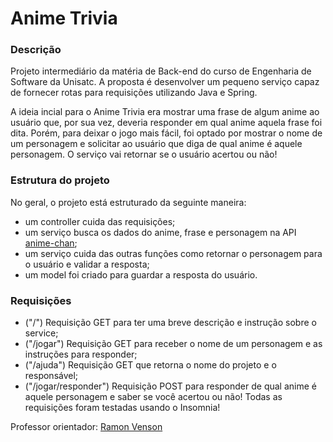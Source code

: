 # Anime Trivia

### Descrição 

Projeto intermediário da matéria de Back-end do curso de Engenharia de Software da Unisatc. A proposta é desenvolver um pequeno serviço capaz de fornecer rotas para requisições utilizando Java e Spring.

A ideia incial para o Anime Trivia era mostrar uma frase de algum anime ao usuário que, por sua vez, deveria responder em qual anime aquela frase foi dita. Porém, para deixar o jogo mais fácil, foi optado por mostrar o nome de um personagem e solicitar ao usuário que diga de qual anime é aquele personagem. O serviço vai retornar se o usuário acertou ou não!

### Estrutura do projeto

No geral, o projeto está estruturado da seguinte maneira:
- um controller cuida das requisições;
- um serviço busca os dados do anime, frase e personagem na API [anime-chan](https://github.com/RocktimSaikia/anime-chan);
- um serviço cuida das outras funções como retornar o personagem para o usuário e validar a resposta;
- um model foi criado para guardar a resposta do usuário.

### Requisições

- ("/") Requisição GET para ter uma breve descrição e instrução sobre o service;
- ("/jogar") Requisição GET para receber o nome de um personagem e as instruções para responder;
- ("/ajuda") Requisição GET que retorna o nome do projeto e o responsável;
- ("/jogar/responder") Requisição POST para responder de qual anime é aquele personagem e saber se você acertou ou não!
Todas as requisições foram testadas usando o Insomnia!

Professor orientador: [Ramon Venson](https://github.com/rvenson)
